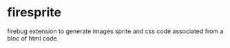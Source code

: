 firesprite
==========

firebug extension to generate images sprite and css code associated from a bloc of html code
